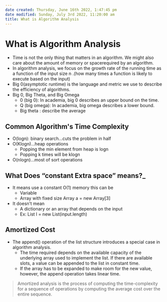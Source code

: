 ```yaml
---
date created: Thursday, June 16th 2022, 1:47:45 pm
date modified: Sunday, July 3rd 2022, 11:20:00 am
title: What is Algorithm Analysis
---
```


# What is Algorithm Analysis

* Time is not the only thing that matters in an algorithm. We might also care about the amount of memory or spacerequired by an algorithm.
* In algorithm analysis, we focus on the growth rate of the running time as a function of the input size n .(how many times a function is likely to execute based on the input)
* Big 0(asymptotic runtime) is the language and metric we use to describe the efficiency of algorithms.
* Big 0, Big Theta, and Big Omega
	* 0 (big 0): In academia, big 0 describes an upper bound on the time.
	* Q (big omega): In academia, big omega describes a lower bound.
	* Big theta : describe the average

## Common Algorithm's Time Complexity

* O(logn): binary search…cuts the problem in half
* O(Klogn)…heap operations
	* Popping the min element from heap is logn
	* Popping k times will be klogn
* O(nlogn)…most of sort operations

## What Does “constant Extra space” means?_

  * It means use a constant O(1) memory this can be
	  * Variable
	  * Array with fixed size Array a = new Array[3]
  * It doesn’t mean
	  * A dictionary or an array that depends on the input
	  * Ex: List l = new List(input.length)

## Amortized Cost

- The append() operation of the list structure introduces a special case in algorithm analysis.
	- The time required depends on the available capacity of the underlying array used to implement the list. If there are available slots, a value can be appended to the list in constant time.
	- If the array has to be expanded to make room for the new value, however, the append operation takes linear time.

> Amortized analysis is the process of computing the time-complexity for a sequence of operations by computing the average cost over the entire sequence.

